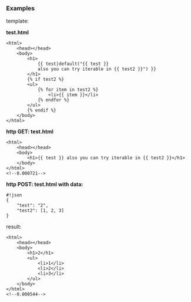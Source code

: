 ### Examples 

template:

**test.html**

    <html>
        <head></head>
        <body>
            <h1>
                {{ test|default("{{ test }} 
                also you can try iterable in {{ test2 }}") }}
            </h1>
            {% if test2 %}
            <ul>
                {% for item in test2 %}
                    <li>{{ item }}</li>
                {% endfor %}
            </ul>
            {% endif %}
        </body>
    </html>

**http GET: test.html**
    
    <html>
        <head></head>
        <body>
            <h1>{{ test }} also you can try iterable in {{ test2 }}</h1>
        </body>
    </html>
    <!--0.000721-->
    
**http POST: test.html with data:**
    
```
#!json
{ 
    "test": "2",
    "test2": [1, 2, 3]
}
```
    
result:

    <html>
        <head></head>
        <body>
            <h1>2</h1>
            <ul>
                <li>1</li>
                <li>2</li>
                <li>3</li>
            </ul>
        </body>
    </html>
    <!--0.000544-->
    